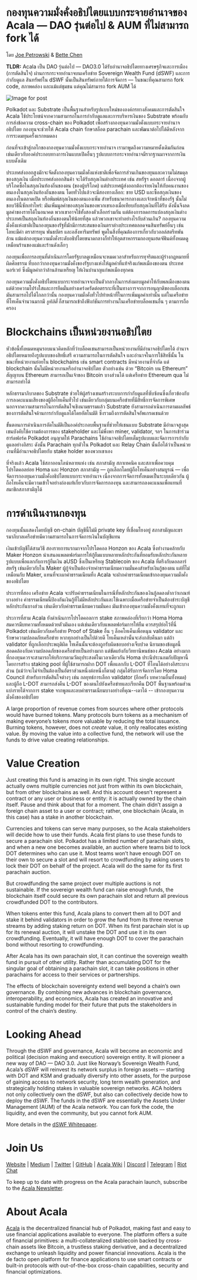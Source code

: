 # กองทุนความมั่งคั่งอธิปไตยแบบกระจายอำนาจของ Acala — DAO รุ่นต่อไป & AUM ที่ไม่สามารถ fork ได้

โดย [Joe Petrowski](https://medium.com/u/9f4b86fbf09a?source=post_page-----80f8c23d8f27--------------------------------) & [Bette Chen](https://medium.com/u/8d475d21e811?source=post_page-----80f8c23d8f27--------------------------------)

**TLDR:** Acala เป็น DAO รุ่นต่อไป — DAO3.0 ได้รับอำนาจอธิปไตยทางเศรษฐกิจและการเมือง (การตัดสินใจ) ผ่านการกระจายอำนาจบนเครือข่าย Sovereign Wealth Fund (dSWF) และการกำกับดูแล สินทรัพย์ใน dSWF นั้นเป็นสินทรัพย์ภายใต้การจัดการ — ในขณะที่คุณสามารถ fork code, สภาพคล่อง และแม้แต่ชุมชน แต่คุณไม่สามารถ fork AUM ได้

![Image for post](https://miro.medium.com/max/1600/1*tG3vPiETDyoJgt1aC_5ygg.jpeg)

Polkadot และ Substrate เป็นพื้นฐานสำหรับรูปแบบใหม่ขององค์กรทางสังคมและการตัดสินใจ Acala ใช้ประโยชน์จากความสามารถในการกำกับดูแลและการบริหารเงินของ Substrate พร้อมกับการส่งข้อความ cross-chain ของ Polkadot เพื่อสร้างกองทุนความมั่งคั่งแบบกระจายอำนาจอธิปไตย กองทุนจะช่วยให้ Acala chain รักษาสล็อต parachain และพัฒนาต่อไปได้ดีหลังจากการระดมทุนครั้งแรกหมดลง

ก่อนที่จะเข้าสู่กลไกของกองทุนความมั่งคั่งแบบกระจายอำนาจ เรามาพูดถึงความหมายดั้งเดิมกันก่อน เช่นเดียวกับองค์ประกอบทางการเงินแบบเปิดอื่นๆ รูปแบบการกระจายอำนาจมีรากฐานมาจากการเงินแบบดั้งเดิม

ประเทศส่งออกสูงมักจะจัดตั้งกองทุนความมั่งคั่งแห่งชาติเพื่อจัดการส่วนเกินของทุนและความไม่สมดุลของสกุลเงิน เมื่อประเทศส่งออกสินค้า จะได้รับสกุลเงินต่างประเทศ เช่น สหรัฐฯ ดอลลาร์ เนื่องจากผู้บริโภคซื้อในสกุลเงินท้องถิ่นของตน (ของผู้บริโภค) แต่ประเทศผู้ส่งออกต้องจ่ายเงินให้กับคนงานของตนเองในสกุลเงินท้องถิ่นของตน โดยทั่วไปแล้วจะมีสองทางเลือก: ขาย USD และซื้อสกุลเงินของตนเองในตลาดเปิด หรือพิมพ์สกุลเงินของตนเองเพิ่ม สำหรับธนาคารกลางและเจ้าหน้าที่ของรัฐ นั้นไม่ชอบวิธีนี้ซักเท่าไหร่: มันเพิ่มมูลค่าของสกุลเงินของพวกเขาเองเมื่อเทียบกับสกุลเงินที่ได้รับ ดังนั้นจึงลดมูลค่าของรายได้ในอนาคต พวกเขาอาจใช้ทั้งสองตัวเลือกร่วมกัน แต่ต้องการลดการแปลงสกุลเงินต่างประเทศเป็นสกุลเงินท้องถิ่นของตนให้น้อยที่สุด แล้วพวกเขาจะทำอย่างไรกับส่วนเกิน? กองทุนความมั่งคั่งแห่งชาติเป็นกองทุนของรัฐที่มักมีการสะสมของเงินตราต่างประเทศตลอดจนสินทรัพย์อื่นๆ เช่น โลหะมีค่า ตราสารทุน พันธบัตร และอสังหาริมทรัพย์ พูดในสิ่งที่คุณต้องการเกี่ยวกับวอลล์สตรีทพันล้าน แม้แต่กองทุนความมั่งคั่งระดับอธิปไตยขนาดกลางก็ทำให้อุตสาหกรรมกองทุนเฮดจ์ฟันด์ทั้งหมดดูเหมือนร้านของแม่และร้านดังเล็กๆ

กองทุนเพื่อการลงทุนที่ดำเนินการโดยรัฐบาลดูเหมือนจะหมดเวลาสำหรับการทุจริตและผู้ร่างกฎหมายที่ผิดศีลธรรม ที่บอกว่ากองทุนความมั่งคั่งของรัฐบางแห่งให้มูลค่าที่แท้จริงแก่พลเมืองของตน ประเทศนอร์เวย์ ซึ่งมีมูลค่ากว่าล้านล้านเหรียญ ให้เงินบำนาญแก่พลเมืองทุกคน

กองทุนความมั่งคั่งอธิปไตยแบบกระจายอำนาจจะเป็นตัวกลางในการส่งมอบมูลค่าให้กับพลเมืองของตน แต่ด้วยความโปร่งใสและการยึดมั่นอย่างเคร่งครัดต่อตรรกะที่เป็นทางการจากการอนุญาติของบล็อกเชน มันสามารถไปได้ไกลกว่านั้น กองทุนความมั่งคั่งทั่วไปทำหน้าที่ในการเพิ่มมูลค่าเท่านั้น แต่ในเครือข่ายที่โทเค็นจำนวนมากมี _ยูทิลิตี้_ ก็สามารถเข้าถึงฟังก์ชันการทำงานในเครือข่ายบล็อคเชนอื่น ๆ ตามการถือครอง

# Blockchains เป็นหน่วยงานอธิปไตย

หัวข้อนี้ทั้งหมดหมุนรอบแนวคิดหลักที่ว่าบล็อคเชนสามารถเป็นหน่วยงานที่มีอำนาจอธิปไตยได้ อำนาจอธิปไตยหมายถึงรูปแบบของสิทธิ์เสรี ความสามารถในการตัดสินใจ และอำนาจในการใช้สิทธิ์นั้น ในขณะที่หน่วยงานย่อยใน blockchains เช่น smart contracts มีหน่วยงานที่จำกัด แต่ blockchain นั้นไม่มีหน่วยงานหรืออำนาจอธิปไตย ตัวอย่างเช่น ด้วย “Bitcoin บน Ethereum” สัญญาบน Ethereum สามารถเป็นเจ้าของ Bitcoin บางส่วนได้ แต่เครือข่าย Ethereum qua ไม่สามารถทำได้

หลักธรรมาภิบาลของ Substrate ช่วยให้ผู้สร้างเชนสร้างระบบการกำกับดูแลที่ซับซ้อนซึ่งเกี่ยวข้องกับการลงคะแนนเสียงของผู้ถือโทเค็นทั่วไป เช่นเดียวกับกลุ่มบนเครือข่ายที่มีสิทธิ์การจัดการพิเศษ นอกจากความสามารถในการตัดสินใจเชิงนามธรรมแล้ว Substrate ยังสามารถดำเนินการตามผลลัพธ์ของการตัดสินใจด้านการกำกับดูแลได้โดยอัตโนมัติ ซึ่งรวมถึงการตัดสินใจอัพเกรดเชนด้วย

ขั้นตอนการดำเนินการอัตโนมัติเป็นองค์ประกอบพื้นฐานที่ช่วยให้เชนแบบ Substrate มีอำนาจสูงสุด เชนบังคับใช้ความต้องการของ stakeholder และไม่พึ่งพา miner, validator, ฯลฯ ในการเข้าร่วมฮาร์ดฟอร์ค Polkadot อนุญาตให้ Parachains ใช้อำนาจอธิปไตยเต็มรูปแบบและจัดการการกำกับดูแลอย่างอิสระ ดังนั้น Parachain ทุกตัวใน Polkadot และ Relay Chain นั้นถือได้ว่าเป็นหน่วยงานที่มีอำนาจอธิปไตยกับ stake holder ของพวกเขาเอง

ที่จริงแล้ว Acala ใช้สภาออนไลน์หลายแห่ง เช่น สภาสามัญ สภาเทคนิค และสภาเพื่อควบคุมโปรโตคอลย่อย Homa และ Honzon สภาสามัญ — ถูกเลือกโดยผู้ถือโทเค็นอย่างสมบูรณ์ — เพื่อจัดการกองทุนความมั่งคั่งอธิปไตยแบบกระจายอำนาจ เนื่องจากการจัดการทั้งหมดเป็นระบบเดียวกัน ผู้ถือโทเค็นจะมีความเข้าใจอย่างถ่องแท้เกี่ยวกับการจัดการกองทุน และสามารถลงคะแนนเพื่อแทนที่สมาชิกสภาสามัญได้

# การดำเนินงานกองทุน

กองทุนนั้นแสดงโดยบัญชี on-chain บัญชีนี้ไม่มี private key ที่เชื่อมโยงอยู่ สภาสามัญและธรรมาภิบาลเครือข่ายมีความสามารถในการจัดการเงินในบัญชีแทน

เงินเข้าบัญชีได้สามวิธี สองรายการแรกมาจากโปรโตคอล Honzon ของ Acala ซึ่งทำงานคล้ายกับ Maker Honzon นำเสนอแพลตฟอร์มการให้กู้ยืมแบบหลายหลักประกันที่ยอมรับหลักประกันหลายรูปแบบเพื่อแลกกับการกู้ยืมเงิน aUSD ซึ่งเป็นเหรียญ Stablecoin ของ Acala ที่ตรึงกับดอลลาร์สหรัฐ เช่นเดียวกับใน Maker ผู้กู้จำเป็นต้องจ่ายค่าธรรมเนียมความมั่นคงสำหรับเงินกู้ของตน แต่ที่ไม่เหมือนกับ Maker, แทนที่จะเผาค่าธรรมเนียมทิ้ง Acala จะฝากค่าธรรมเนียมเข้ากองทุนความมั่งคั่งของอธิปไตย

ประการที่สอง เครือข่าย Acala จะปรับค่าธรรมเนียมในกรณีที่หลักประกันของเงินกู้ลดลงต่ำกว่าเกณฑ์บางอย่าง ค่าธรรมเนียมนี้ป้องกันเงินกู้ที่ไม่มีหลักประกันและใช้เฉพาะเมื่อเครือข่ายจำเป็นต้องชำระบัญชีหลักประกันบางส่วน เช่นเดียวกับค่าธรรมเนียมความมั่นคง มันเข้ากองทุนความมั่งคั่งแทนที่จะถูกเผา

ประการที่สาม Acala ยังดำเนินการโปรโตคอลการ stake สภาพคล่องที่เรียกว่า Homa Homa สมควรมีบทความทั้งหมดด้วยตัวมันเอง แต่เช่นเดียวกับแพลตฟอร์มการให้ยืม ควรสรุปย่อไว้ที่นี่ Polkadot เช่นเดียวกับเครือข่าย Proof of Stake อื่น ๆ ล็อคโทเค็นเพื่อหนุน validator และรักษาความปลอดภัยเครือข่าย หากทุกอย่างเป็นไปด้วยดี โทเค็นเหล่านั้นจะส่งกลับคืนมา แต่ถ้า validator ที่ถูกเลือกประพฤติผิด โทเค็นนั้นจะต้องถูกรับผิดชอบอย่างเจ็บปวด นิยามของข้อมูลนี้สอดคล้องกับความปลอดภัยของเครือข่ายเป็นอย่างมาก แต่ขัดแย้งกับวิทยานิพนธ์ของ Acala อย่างมากที่กองทุนควรจะสามารถให้บริการตามวัตถุประสงค์ในเวลาเดียวกัน Homa ประนีประนอมกับปัญหานี้โดยการสร้าง staking pool ที่ผู้ใช้สามารถฝาก DOT เพื่อแลกกับ L-DOT ที่โอนได้อย่างอิสระบางส่วน (แม้ว่าจะไม่จำเป็นต้องเป็นอัตราส่วนหนึ่งต่อหนึ่งก็ตาม) กลุ่มได้รับการจัดการโดย Homa Council สำหรับการตัดสินใจต่างๆ เช่น กลยุทธ์การเลือก validator (อีกครั้ง บทความอื่นทั้งหมด) และผู้ถือ L-DOT สามารถส่งคืน L-DOT ของตนไปยังเครือข่ายและเรียกคืน DOT พื้นฐานพร้อมส่วนแบ่งรายได้จากการ stake จากพูลและลบค่าธรรมเนียมบางอย่างที่คุณ--เดาได้ -- เข้ากองทุนความมั่งคั่งของอธิปไตย

A large proportion of revenue comes from sources where other protocols would have burned tokens. Many protocols burn tokens as a mechanism of making everyone’s tokens more valuable by reducing the total issuance. Burning tokens, however, does not _create_ value, it only reallocates existing value. By moving the value into a collective fund, the network will use the funds to drive value creating relationships.

# Value Creation

Just creating this fund is amazing in its own right. This single account actually owns multiple currencies not just from within its own blockchain, but from other blockchains as well. And this account doesn’t represent a contract or any user or business or entity: it is actually owned by the chain itself. Pause and think about that for a moment. The chain didn’t assign a foreign chain asset to a user or contract; rather, one blockchain (Acala, in this case) has a stake in another blockchain.

Currencies and tokens can serve many purposes, so the Acala stakeholders will decide how to use their funds. Acala first plans to use these funds to secure a parachain slot. Polkadot has a limited number of parachain slots, and when a new one becomes available, an auction where teams bid to lock DOT determines who can use it. Most teams won’t have enough DOT on their own to secure a slot and will resort to crowdfunding by asking users to lock their DOT on behalf of the project. Acala will do the same for its first parachain auction.

But crowdfunding the same project over multiple auctions is not sustainable. If the sovereign wealth fund can raise enough funds, the blockchain itself could secure its own parachain slot and return all previous crowdfunded DOT to the contributors.

When tokens enter this fund, Acala plans to convert them all to DOT and stake it behind validators in order to grow the fund from its three revenue streams by adding staking return on DOT. When its first parachain slot is up for its renewal auction, it will unstake the DOT and use it in its own crowdfunding. Eventually, it will have enough DOT to cover the parachain bond without resorting to crowdfunding.

After Acala has its own parachain slot, it can continue the sovereign wealth fund in pursuit of other utility. Rather than accumulating DOT for the singular goal of obtaining a parachain slot, it can take positions in other parachains for access to their services or partnerships.

The effects of blockchain sovereignty extend well beyond a chain’s own governance. By combining new advances in blockchain governance, interoperability, and economics, Acala has created an innovative and sustainable funding model for their future that puts the stakeholders in control of the chain’s destiny.

# Looking Ahead

Through the dSWF and governance, Acala will become an economic and political (decision making and execution) sovereign entity. It will pioneer a new way of DAO — DAO 3.0. Just like Norway’s Sovereign Wealth Fund, Acala’s dSWF will reinvest its network surplus in foreign assets — starting with DOT and KSM and gradually diversify into other assets, for the purpose of gaining access to network security, long term wealth generation, and strategically holding stakes in valuable sovereign networks. ACA holders not only collectively own the dSWF, but also can collectively decide how to deploy the dSWF. The funds in the dSWF are essentially the Assets Under Management (AUM) of the Acala network. You can fork the code, the liquidity, and even the community, but you cannot fork AUM.

More details in the [dSWF Whitepaper](https://github.com/AcalaNetwork/Acala-white-paper/blob/master/Building_a_Decentralized_Sovereign_Wealth_Fund.pdf).

# Join Us

[Website](https://acala.network/) | [Medium](https://medium.com/acalanetwork) | [Twitter](https://twitter.com/AcalaNetwork) | [GitHub](https://github.com/AcalaNetwork/Acala) | [Acala Wiki](https://github.com/AcalaNetwork/Acala/wiki) | [Discord](https://discord.gg/vdbFVCH) | [Telegram](https://t.me/acalaofficial) | [Riot Chat](https://riot.im/app/#/room/#acala:matrix.org)

To keep up to date with progress on the Acala parachain launch, subscribe to the [Acala Newsletter](https://share.hsforms.com/1X9RxkXk-R62I0VNbATaDXw4h8qc).

# About Acala

[Acala](http://acala.network/) is the decentralized financial hub of Polkadot, making fast and easy to use financial applications available to everyone. The platform offers a suite of financial primitives: a multi-collateralized stablecoin backed by cross-chain assets like Bitcoin, a trustless staking derivative, and a decentralized exchange to unleash liquidity and power financial innovations. Acala is the de facto open platform for finance applications to use smart contracts or built-in protocols with out-of-the-box cross-chain capabilities, security and financial optimizations.
